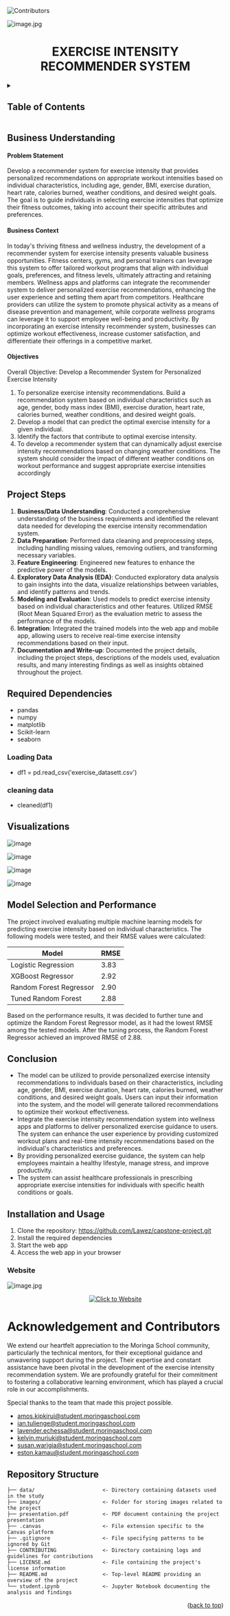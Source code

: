
<a name="readme-top"></a>


![Contributors](https://img.shields.io/badge/Contributors-6-green)

![image.jpg](https://github.com/Lawez/capstone-project/blob/main/image.jpg)

<h1 align="center">EXERCISE INTENSITY RECOMMENDER SYSTEM</h1>


<!-- TABLE OF CONTENTS -->
<details>
  <summary><h2>Table of Contents</h2></summary>
  <ol>
    <li>
      <a href="#business-understanding">Business Understanding</a>
      <ul>
        <li><a href="#problem-statement">Problem Statement</a></li>
        <li><a href="#business-context">Business Context</a></li>
        <li><a href="#objectives">Objectives</a></li>
      </ul>
    </li>
    <li>
      <a href="#project-steps">Project Steps</a>
      <a href="#required-dependencies">Required Dependencies</a>
      <ul>
        <li><a href="#loading-data">Loading Data</a></li>
        <li><a href="#cleaning-data">Cleaning Data</a></li>
      </ul>
    </li>
    <li><a href="#visualizations">Visualizations</a></li>
    <li><a href="#model-selection-and-performance">Model Selection and Performance</a></li>
    <li><a href="#conclusion">Conclusion</a></li>
    <li>
      <a href="#install-and-usage">Install and Usage</a>
      <ul>
        <li><a href="#website">Website</a></li>
      </ul>
    </li>
    <li><a href="#acknowledgment-and-contributors">Acknowledgment and Contributors</a></li>
    <li><a href="#repository-structure">Repository Structure</a></li>
  </ol>
</details>

## Business Understanding

#### Problem Statement
Develop a recommender system for exercise intensity that provides personalized recommendations on appropriate workout intensities based on individual characteristics, including age, gender, BMI, exercise duration, heart rate, calories burned, weather conditions, and desired weight goals. The goal is to guide individuals in selecting exercise intensities that optimize their fitness outcomes, taking into account their specific attributes and preferences.

#### Business Context
In today's thriving fitness and wellness industry, the development of a recommender system for exercise intensity presents valuable business opportunities. Fitness centers, gyms, and personal trainers can leverage this system to offer tailored workout programs that align with individual goals, preferences, and fitness levels, ultimately attracting and retaining members. Wellness apps and platforms can integrate the recommender system to deliver personalized exercise recommendations, enhancing the user experience and setting them apart from competitors. Healthcare providers can utilize the system to promote physical activity as a means of disease prevention and management, while corporate wellness programs can leverage it to support employee well-being and productivity. By incorporating an exercise intensity recommender system, businesses can optimize workout effectiveness, increase customer satisfaction, and differentiate their offerings in a competitive market.

#### Objectives
Overall Objective: Develop a Recommender System for Personalized Exercise Intensity

1. To personalize exercise intensity recommendations. Build a recommendation system based on individual characteristics such as age, gender, body mass index (BMI), exercise duration, heart rate, calories burned, weather conditions, and desired weight goals.
2. Develop a model that can predict the optimal exercise intensity for a given individual. 
3. Identify the factors that contribute to optimal exercise intensity.
4. To develop a recommender system that can dynamically adjust exercise intensity recommendations based on changing weather conditions. The system should consider the impact of different weather conditions on workout performance and suggest appropriate exercise intensities accordingly

## Project Steps
1. **Business/Data Understanding**: Conducted a comprehensive understanding of the business requirements and identified the relevant data needed for developing the exercise intensity recommendation system.
2. **Data Preparation**: Performed data cleaning and preprocessing steps, including handling missing values, removing outliers, and transforming necessary variables.
3. **Feature Engineering**: Engineered new features to enhance the predictive power of the models.
4. **Exploratory Data Analysis (EDA)**: Conducted exploratory data analysis to gain insights into the data, visualize relationships between variables, and identify patterns and trends.
5. **Modeling and Evaluation**: Used models to predict exercise intensity based on individual characteristics and other features. Utilized RMSE (Root Mean Squared Error) as the evaluation metric to assess the performance of the models.
6. **Integration**: Integrated the trained models into the web app and mobile app, allowing users to receive real-time exercise intensity recommendations based on their input.
7. **Documentation and Write-up**: Documented the project details, including the project steps, descriptions of the models used, evaluation results, and many interesting findings as well as insights obtained throughout the project.

## Required Dependencies
* pandas
* numpy
* matplotlib
* Scikit-learn
* seaborn
### Loading Data
* df1 = pd.read_csv('exercise_datasett.csv')
### cleaning data
* cleaned(df1)

## Visualizations
![image](https://github.com/Lawez/capstone-project/assets/124572155/23bee446-71e2-4481-b597-77b14789e3c2)

![image](https://github.com/Lawez/capstone-project/assets/124572155/8a292d51-a303-496a-ae03-d67f8cd0cbab)

![image](https://github.com/Lawez/capstone-project/assets/124572155/c421d9aa-1ba8-467a-944e-61d33d4763c3)

![image](https://github.com/Lawez/capstone-project/assets/124572155/7743a1b5-101d-4548-ba11-deef8b4aba3d)


## Model Selection and Performance
The project involved evaluating multiple machine learning models for predicting exercise intensity based on individual characteristics. The following models were tested, and their RMSE values were calculated:

| Model                     | RMSE  |
|---------------------------|-------|
| Logistic Regression       | 3.83  |
| XGBoost Regressor         | 2.92  |
| Random Forest Regressor   | 2.90  |
| Tuned Random Forest       | 2.88  |
 
Based on the performance results, it was decided to further tune and optimize the Random Forest Regressor model, as it had the lowest RMSE among the tested models. After the tuning process, the Random Forest Regressor achieved an improved RMSE of 2.88.

## Conclusion
* The model can be utilized to provide personalized exercise intensity recommendations to individuals based on their characteristics, including age, gender, BMI, exercise duration, heart rate, calories burned, weather conditions, and desired weight goals. Users can input their information into the system, and the model will generate tailored recommendations to optimize their workout effectiveness.
* Integrate the exercise intensity recommendation system into wellness apps and platforms to deliver personalized exercise guidance to users. The system can enhance the user experience by providing customized workout plans and real-time intensity recommendations based on the individual's characteristics and preferences.
*  By providing personalized exercise guidance, the system can help employees maintain a healthy lifestyle, manage stress, and improve productivity.
*  The system can assist healthcare professionals in prescribing appropriate exercise intensities for individuals with specific health conditions or goals.

## Installation and Usage
1. Clone the repository: https://github.com/Lawez/capstone-project.git 
2. Install the required dependencies
3. Start the web app
4. Access the web app in your browser 

### Website
![image.jpg](https://github.com/Lawez/capstone-project/blob/main/webcover.png)

<p align="center">
  <a href="https://exercise-recommender1-c2c35a5bcd9e.herokuapp.com/">
    <img src="https://img.shields.io/badge/Click%20to%20Website-brightgreen" alt="Click to Website">
  </a>
</p>


# Acknowledgement and Contributors
We extend our heartfelt appreciation to the Moringa School community, particularly the technical mentors, for their exceptional guidance and unwavering support during the project. Their expertise and constant assistance have been pivotal in the development of the exercise intensity recommendation system. We are profoundly grateful for their commitment to fostering a collaborative learning environment, which has played a crucial role in our accomplishments.

Special thanks to the team that made this project possible.
* amos.kipkirui@student.moringaschool.com
* ian.tulienge@student.moringaschool.com
* lavender.echessa@student.moringaschool.com
* kelvin.muriuki@student.moringaschool.com
* susan.warigia@student.moringaschool.com
* eston.kamau@student.moringaschool.com

## Repository Structure

```
├── data/                      <- Directory containing datasets used in the study
├── images/                    <- Folder for storing images related to the project
├── presentation.pdf           <- PDF document containing the project presentation
├── .canvas                    <- File extension specific to the Canvas platform
├── .gitignore                 <- File specifying patterns to be ignored by Git
├── CONTRIBUTING               <- Directory containing logs and guidelines for contributions
├── LICENSE.md                 <- File containing the project's license information
├── README.md                  <- Top-level README providing an overview of the project
└── student.ipynb              <- Jupyter Notebook documenting the analysis and findings

```
<p align="right">(<a href="#readme-top">back to top</a>)</p>


